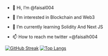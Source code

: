 - 👋 Hi, I’m @faisal004
- 👀 I’m interested in Blockchain and Web3
- 🌱 I’m currently learning Solidity And Next JS

- 📫 How to reach me twitter =@faisalh004 



[![GitHub Streak](https://streak-stats.demolab.com/?user=Faisal004&theme=dark)](https://git.io/streak-stats)
[![Top Langs](https://github-readme-stats.vercel.app/api/top-langs/?user=Faisal004&layout=compact&theme=dark)](https://github.com/anuraghazra/github-readme-stats)


<!---
faisal004/faisal004 is a ✨ special ✨ repository because its `README.md` (this file) appears on your GitHub profile.
You can click the Preview link to take a look at your changes.
--->
